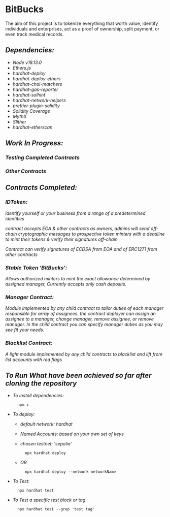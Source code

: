 # BitBucks
The aim of this project is to tokenize everything that worth value, identify individuals and enterprises, act as a proof of ownership, split payment, or even track medical records.

## *Dependencies:*

* *Node v18.13.0*
* *Ethers.js*
* *hardhat-deploy*
* *hardhat-deploy-ethers*
* *hardhat-chai-matchers*
* *hardhat-gas-reporter*
* *hardhat-solhint*
* *hardhat-network-helpers*
* *prettier-plugin-solidity*
* *Solidity Coverage*
* *MythX*
* *Slither*
* *hardhat-etherscan*

## *Work In Progress:*

### *Testing Completed Contracts*
### *Other Contracts*

## *Contracts Completed:*
### *IDToken:*

*identify yourself or your business from a range of a predetermined identities*

*contract accepts EOA & other contracts as owners, admins will send off-chain cryptographic messages to prospective token minters with a deadline to mint their tokens & verify their signatures off-chain*

*Contract can verify signatures of ECDSA from EOA and of ERC1271 from other contracts*

### *Stable Token 'BitBucks':*  

*Allows authorized minters to mint the exact allowance determined by assigned manager, Currently accepts only cash deposits.*

### *Manager Contract:*
*Module implemented by any child contract to tailor duties of each manager responsible for array of assignees. the contract deployer can assign an assignee to a manager, change manager, remove assignee, or remove manager. In the child contract you can specify manager duties as you may see fit your needs.*

### *Blacklist Contract:*

*A light module implemented by any child contracts to blacklist and lift from list accounts with red flags*

## *To Run What have been achieved so far after cloning the repository*

* *To install dependencies:*

        npm i

* *To deploy:*

    - *default network: hardhat*
    - *Named Accounts: based on your own set of keys*
    - *chosen testnet: 'sepolia'*

            npx hardhat deploy


    - *OR*

            npx hardhat deploy --network networkName

* *To Test:*

        npx hardhat test


* *To Test a specific test block or tag*

        npx hardhat test --grep 'test tag'


